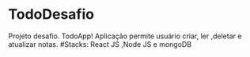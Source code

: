 # TodoDesafio
Projeto desafio. TodoApp! Aplicação permite usuário criar, ler ,deletar e atualizar notas. #Stacks: React JS ,Node JS e mongoDB

